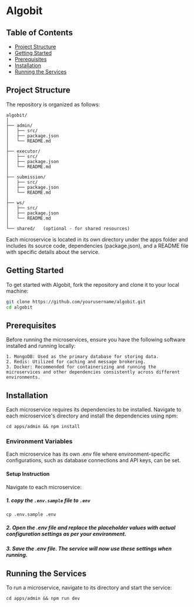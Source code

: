 # Algobit

## Table of Contents
- [Project Structure](#project-structure)
- [Getting Started](#getting-started)
- [Prerequisites](#prerequisites)
- [Installation](#installation)
- [Running the Services](#running-the-services)

## Project Structure

The repository is organized as follows:
```
algobit/
│
├── admin/
│   ├── src/
│   ├── package.json
│   └── README.md
│
├── executor/
│   ├── src/
│   ├── package.json
│   └── README.md
│
├── submission/
│   ├── src/
│   ├── package.json
│   └── README.md
│
├── ws/
│   ├── src/
│   ├── package.json
│   └── README.md
│
└── shared/   (optional - for shared resources)
```

Each microservice is located in its own directory under the apps folder and includes its source code, dependencies (package.json), and a README file with specific details about the service.


## Getting Started

To get started with Algobit, fork the repository and clone it to your local machine:

```bash
git clone https://github.com/yourusername/algobit.git
cd algobit
```

## Prerequisites
Before running the microservices, ensure you have the following software installed and running locally:

    1. MongoDB: Used as the primary database for storing data.
    2. Redis: Utilized for caching and message brokering.
    3. Docker: Recommended for containerizing and running the microservices and other dependencies consistently across different environments.

## Installation
Each microservice requires its dependencies to be installed. Navigate to each microservice's directory and install the dependencies using npm:

```
cd apps/admin && npm install
```

### Environment Variables
Each microservice has its own .env file where environment-specific configurations, such as database connections and API keys, can be set.

#### Setup Instruction
Navigate to each microservice:
    
##### 1. copy the `.env.sample` file to `.env`

```
cp .env.sample .env
```
##### 2. Open the .env file and replace the placeholder values with actual configuration settings as per your environment.
##### 3. Save the .env file. The service will now use these settings when running.

## Running the Services
To run a microservice, navigate to its directory and start the service:
```
cd apps/admin && npm run dev
```